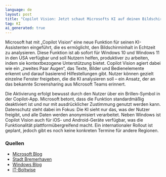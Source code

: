 ```yaml
---
language: de
layout: post
title: "Copilot Vision: Jetzt schaut Microsofts KI auf deinen Bildschirm"
tag: KI
ai_generated: true
---
```

Microsoft hat mit „Copilot Vision“ eine neue Funktion für seinen KI-Assistenten eingeführt, die es ermöglicht, den Bildschirminhalt in Echtzeit zu analysieren. Diese Funktion ist ab sofort für Windows 10 und Windows 11 in den USA verfügbar und soll Nutzern helfen, produktiver zu arbeiten, indem sie kontextbezogene Unterstützung bietet. Copilot Vision agiert dabei wie ein „zweites Paar Augen“, das Texte, Bilder und Bedienelemente erkennt und darauf basierend Hilfestellungen gibt. Nutzer können gezielt einzelne Fenster freigeben, die die KI analysieren soll – ein Ansatz, der an das bekannte Screensharing aus Microsoft Teams erinnert.

<!--more-->

Die Aktivierung erfolgt bewusst durch den Nutzer über ein Brillen-Symbol in der Copilot-App. Microsoft betont, dass die Funktion standardmäßig deaktiviert ist und nur mit ausdrücklicher Zustimmung genutzt werden kann. Datenschutz steht dabei im Fokus: Die KI sieht nur das, was der Nutzer freigibt, und alle Daten werden anonymisiert verarbeitet. Neben Windows ist Copilot Vision auch für iOS- und Android-Geräte verfügbar, was die Funktionalität plattformübergreifend macht. Ein internationaler Rollout ist geplant, jedoch gibt es noch keine konkreten Termine für andere Regionen.

### Quellen
- [Microsoft Blog](https://www.microsoft.com/en-us/microsoft-copilot/blog/2025/06/12/copilot-vision-on-windows-with-highlights-is-now-available-in-the-u-s/)  
- [Stadt Bremerhaven](https://stadt-bremerhaven.de/microsoft-fuehrt-copilot-vision-ein-ki-analysiert-bildschirminhalte-fuer-us-nutzer/)  
- [Windows Blog](https://blogs.windows.com/windowsexperience/2025/06/12/copilot-vision-on-windows-with-highlights-now-available-in-us/)  
- [IT-Boltwise](https://www.it-boltwise.de/microsofts-copilot-vision-neue-ki-funktion-fuer-windows-nutzer-in-den-usa.html)
